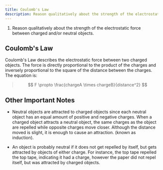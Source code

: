 ```yaml
---
title: Coulomb's Law
description: Reason qualitatively about the strength of the electrostatic force between charged and/or neutral objects.
---
```

    
1. Reason qualitatively about the strength of the electrostatic force between charged and/or neutral objects.

## Coulomb's Law

Coulomb's Law describes the electrostatic force between two charged objects. The force is directly proportional to the product of the charges and inversely proportional to the square of the distance between the charges. The equation is:

> $$ F \propto \frac{chargeA \times chargeB}{distance^2} $$

## Other Important Notes


- Neutral objects are attracted to charged objects since each neutral object has an equal amount of positive and negative charges. When a charged object attracts a neutral object, the same charges as the object are repelled while opposite charges move closer. Although the distance moved is slight, it is enough to cause an attraction. (known as induction).

- An object is probably neutral if it does not get repelled by itself, but gets attracted by objects of either charge. For instance, the top tape repelled the top tape, indicating it had a charge, however the paper did not repel itself, but was attracted by charged objects.

